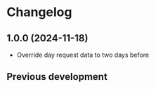 # Changelog

## 1.0.0 (2024-11-18)


* Override day request data to two days before

## Previous development

### 
